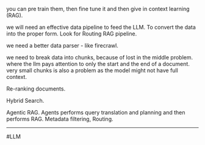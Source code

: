 
you can pre train them, then fine tune it and then give in context learning (RAG).

we will need an effective data pipeline to feed the LLM. To convert the data into the proper form. Look for Routing RAG pipeline.

we need a better data parser - like firecrawl.

we need to break data into chunks, because of lost in the middle problem. where the llm pays attention to only the start and the end of a document. very small chunks is also a problem as the model might not have full context.

Re-ranking documents.

Hybrid Search.

Agentic RAG. Agents performs query translation and planning and then performs RAG. Metadata filtering, Routing.

---

#LLM

